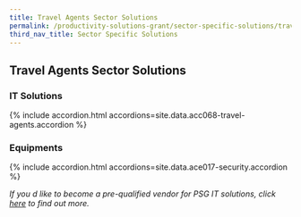 ```yaml
---
title: Travel Agents Sector Solutions
permalink: /productivity-solutions-grant/sector-specific-solutions/travel-agents/
third_nav_title: Sector Specific Solutions
---
```


## Travel Agents Sector Solutions

### IT Solutions

{% include accordion.html accordions=site.data.acc068-travel-agents.accordion %}

### Equipments

{% include accordion.html accordions=site.data.ace017-security.accordion %}

_If you d like to become a pre-qualified vendor for PSG IT solutions, click <a target='_blank' href='https://www.imda.gov.sg/icmvendors' >here</a> to find out more._